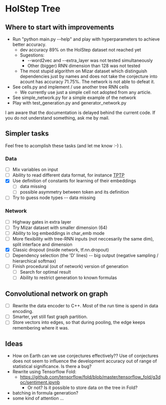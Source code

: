 # HolStep Tree

## Where to start with improvements

- Run "python main.py --help" and play with hyperparameters to achieve better accuracy.
  - dev accuracy 89% on the HolStep dataset not reached yet
  - Sugestions:
    - --word2vec and --extra_layer was not tested simultaneously
    - Other (bigger) RNN dimension than 128 was not tested
  - The most stupid algorithm on Mizar dataset which distinguish dependencies just by names
    and does not take the conjecture into acount has accuracy 71.75%.
    The network is not able to defeat it.
- See cells.py and implement / use another tree RNN cells
  - We currently use just a simple cell not adopted from any article.
- See simple_network.py for a simple example of the network
- Play with test_generation.py and generator_network.py

I am aware that the documentation is delayed behind the current code. If you do not
understand something, ask me by mail.

## Simpler tasks

Feel free to acomplish these tasks (and let me know :-) ).

### Data

- [ ] Mix variables on input
- [ ] Ability to read different data format, for instance [TPTP](http://www.cs.miami.edu/~tptp/)
- [x] Use definition of constants for learning of their embeddings
  - [ ] data missing
  - [ ] possible asymmetry between token and its definition
- [ ] Try to guess node types -- data missing

### Network

- [ ] Highway gates in extra layer
- [ ] Try Mizar dataset with smaller dimension (64)
- [ ] Ability to log embeddings in char_emb mode
- [ ] More flexibility with tree-RNN inputs (not neccesarily the same dim), split interface and dimension
- [x] Classic dropout (inside network, tf.nn.dropout)
- [ ] Dependency selection (the 'D' lines) -- big output (negative sampling / hierarchical softmax)
- [ ] Finish procedural (out of network) version of generation
  - [ ] Search for optimal result
  - [ ] Ability to restrict generation to known formulas

## Convolutional network on graph

- [ ] Rewrite the data encoder to C++. Most of the run time is spend in data encoding.
- [ ] Smarter, yet still fast graph partition.
- [ ] Store vectors into edges, so that during pooling, the edge keeps remembering where it was.

## Ideas

- How on Earth can we use conjectures effectively?? Use of conjectures does not seem to influence
  the development accuracy out of range of statistical significance. Is there a bug?
- Rewrite using Tensorflow Fold:
  - https://github.com/tensorflow/fold/blob/master/tensorflow_fold/g3doc/sentiment.ipynb
    - Or not? Is it possible to store data on the tree in Fold?
- batching in formula generation?
- some kind of attention ...
